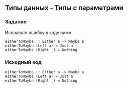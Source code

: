 ## Типы данных - Типы с параметрами

### Задание

Исправьте ошибку в коде ниже.

```
eitherToMaybe :: Either a -> Maybe a
eitherToMaybe (Left a) = Just a
eitherToMaybe (Right _) = Nothing
```

### Исходный код

```
eitherToMaybe :: Either a -> Maybe a
eitherToMaybe (Left a) = Just a
eitherToMaybe (Right _) = Nothing
```
